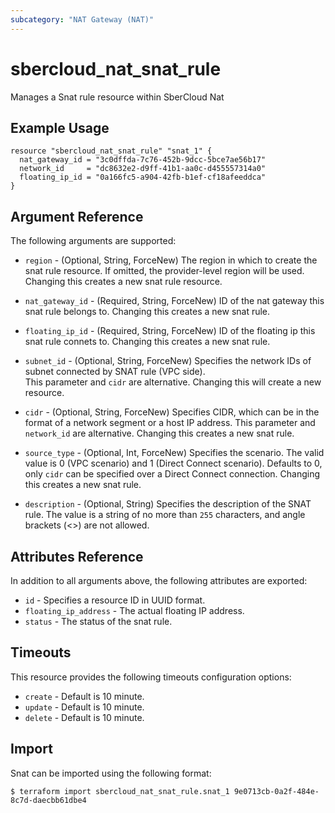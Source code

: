 ```yaml
---
subcategory: "NAT Gateway (NAT)"
---
```


# sbercloud\_nat\_snat\_rule

Manages a Snat rule resource within SberCloud Nat

## Example Usage

```hcl
resource "sbercloud_nat_snat_rule" "snat_1" {
  nat_gateway_id = "3c0dffda-7c76-452b-9dcc-5bce7ae56b17"
  network_id     = "dc8632e2-d9ff-41b1-aa0c-d455557314a0"
  floating_ip_id = "0a166fc5-a904-42fb-b1ef-cf18afeeddca"
}
```

## Argument Reference

The following arguments are supported:

* `region` - (Optional, String, ForceNew) The region in which to create the snat rule resource. If omitted, the provider-level region will be used. Changing this creates a new snat rule resource.

* `nat_gateway_id` - (Required, String, ForceNew) ID of the nat gateway this snat rule belongs to.
    Changing this creates a new snat rule.

* `floating_ip_id` - (Required, String, ForceNew) ID of the floating ip this snat rule connets to.
    Changing this creates a new snat rule.

* `subnet_id` - (Optional, String, ForceNew) Specifies the network IDs of subnet connected by SNAT rule (VPC side).  
  This parameter and `cidr` are alternative. Changing this will create a new resource.

* `cidr` - (Optional, String, ForceNew) Specifies CIDR, which can be in the format of a network segment or a host IP address.
    This parameter and `network_id` are alternative. Changing this creates a new snat rule.

* `source_type` - (Optional, Int, ForceNew) Specifies the scenario. The valid value is 0 (VPC scenario) and 1 (Direct Connect scenario).
    Defaults to 0, only `cidr` can be specified over a Direct Connect connection.
    Changing this creates a new snat rule.

* `description` - (Optional, String) Specifies the description of the SNAT rule.
  The value is a string of no more than `255` characters, and angle brackets (<>) are not allowed.

## Attributes Reference

In addition to all arguments above, the following attributes are exported:

* `id` - Specifies a resource ID in UUID format.
* `floating_ip_address` - The actual floating IP address.
* `status` - The status of the snat rule.

## Timeouts
This resource provides the following timeouts configuration options:
- `create` - Default is 10 minute.
- `update` - Default is 10 minute.
- `delete` - Default is 10 minute.

## Import

Snat can be imported using the following format:

```
$ terraform import sbercloud_nat_snat_rule.snat_1 9e0713cb-0a2f-484e-8c7d-daecbb61dbe4
```
